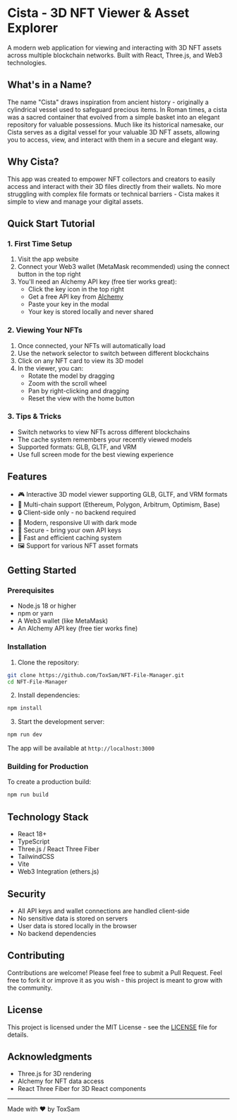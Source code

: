 # Cista - 3D NFT Viewer & Asset Explorer

A modern web application for viewing and interacting with 3D NFT assets across multiple blockchain networks. Built with React, Three.js, and Web3 technologies.

## What's in a Name?

The name "Cista" draws inspiration from ancient history - originally a cylindrical vessel used to safeguard precious items. In Roman times, a cista was a sacred container that evolved from a simple basket into an elegant repository for valuable possessions. Much like its historical namesake, our Cista serves as a digital vessel for your valuable 3D NFT assets, allowing you to access, view, and interact with them in a secure and elegant way.

## Why Cista?

This app was created to empower NFT collectors and creators to easily access and interact with their 3D files directly from their wallets. No more struggling with complex file formats or technical barriers - Cista makes it simple to view and manage your digital assets.

## Quick Start Tutorial

### 1. First Time Setup
1. Visit the app website
2. Connect your Web3 wallet (MetaMask recommended) using the connect button in the top right
3. You'll need an Alchemy API key (free tier works great):
   - Click the key icon in the top right
   - Get a free API key from [Alchemy](https://www.alchemy.com/)
   - Paste your key in the modal
   - Your key is stored locally and never shared

### 2. Viewing Your NFTs
1. Once connected, your NFTs will automatically load
2. Use the network selector to switch between different blockchains
3. Click on any NFT card to view its 3D model
4. In the viewer, you can:
   - Rotate the model by dragging
   - Zoom with the scroll wheel
   - Pan by right-clicking and dragging
   - Reset the view with the home button

### 3. Tips & Tricks
- Switch networks to view NFTs across different blockchains
- The cache system remembers your recently viewed models
- Supported formats: GLB, GLTF, and VRM
- Use full screen mode for the best viewing experience

## Features

- 🎮 Interactive 3D model viewer supporting GLB, GLTF, and VRM formats
- 🔗 Multi-chain support (Ethereum, Polygon, Arbitrum, Optimism, Base)
- 🔒 Client-side only - no backend required
- 🎨 Modern, responsive UI with dark mode
- 🔑 Secure - bring your own API keys
- 💨 Fast and efficient caching system
- 🖼️ Support for various NFT asset formats

## Getting Started

### Prerequisites

- Node.js 18 or higher
- npm or yarn
- A Web3 wallet (like MetaMask)
- An Alchemy API key (free tier works fine)

### Installation

1. Clone the repository:
```bash
git clone https://github.com/ToxSam/NFT-File-Manager.git
cd NFT-File-Manager
```

2. Install dependencies:
```bash
npm install
```

3. Start the development server:
```bash
npm run dev
```

The app will be available at `http://localhost:3000`

### Building for Production

To create a production build:
```bash
npm run build
```

## Technology Stack

- React 18+
- TypeScript
- Three.js / React Three Fiber
- TailwindCSS
- Vite
- Web3 Integration (ethers.js)

## Security

- All API keys and wallet connections are handled client-side
- No sensitive data is stored on servers
- User data is stored locally in the browser
- No backend dependencies

## Contributing

Contributions are welcome! Please feel free to submit a Pull Request. Feel free to fork it or improve it as you wish - this project is meant to grow with the community.

## License

This project is licensed under the MIT License - see the [LICENSE](LICENSE) file for details.

## Acknowledgments

- Three.js for 3D rendering
- Alchemy for NFT data access
- React Three Fiber for 3D React components

---
Made with ❤️ by ToxSam 